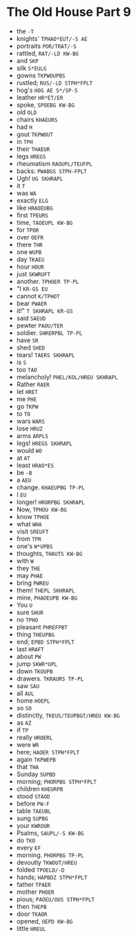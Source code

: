 # The Old House Part 9

* the `-T`
* knights' `TPHAO*EUT/-S AE`
* portraits `POR/TRAT/-S`
* rattled, `RAT/-LD KW-BG`
* and `SKP`
* silk `S*EULG`
* gowns `TKPWOUPBS`
* rustled; `RUS/-LD STPH*FPLT`
* hog's `HOG AE S*/SP-S`
* leather `HR*ET/ER`
* spoke, `SPOEBG KW-BG`
* old `OLD`
* chairs `KHAEURS`
* had `H`
* gout `TKPWOUT`
* in `TPH`
* their `THAEUR`
* legs `HREGS`
* rheumatism `RAOUPL/TEUFPL`
* backs: `PWABGS STPH-FPLT`
* Ugh! `UG SKHRAPL`
* it `T`
* was `WA`
* exactly `ELG`
* like `HRAOEUBG`
* first `TPEURS`
* time, `TAOEUPL KW-BG`
* for `TPOR`
* over `OEFR`
* there `THR`
* one `WUPB`
* day `TKAEU`
* hour `HOUR`
* just `SKWRUFT`
* another. `TPHOER TP-PL`
* "I `KR-GS EU`
* cannot `K/TPHOT`
* bear `PWAER`
* it!" `T SKHRAPL KR-GS`
* said `SAEUD`
* pewter `PAOU/TER`
* soldier. `SHRERPBL TP-PL`
* have `SR`
* shed `SHED`
* tears! `TAERS SKHRAPL`
* is `S`
* too `TAO`
* melancholy! `PHEL/KOL/HREU SKHRAPL`
* Rather `RAER`
* let `HRET`
* me `PHE`
* go `TKPW`
* to `TO`
* wars `WARS`
* lose `HRUZ`
* arms `ARPLS`
* legs! `HREGS SKHRAPL`
* would `WO`
* at `AT`
* least `HRAO*ES`
* be `-B`
* a `AEU`
* change. `KHAEUPBG TP-PL`
* I `EU`
* longer! `HRORPBG SKHRAPL`
* Now, `TPHOU KW-BG`
* know `TPHOE`
* what `WHA`
* visit `SREUFT`
* from `TPR`
* one's `W*UPBS`
* thoughts, `THAUTS KW-BG`
* with `W`
* they `THE`
* may `PHAE`
* bring `PWREU`
* them! `THEPL SKHRAPL`
* mine, `PHAOEUPB KW-BG`
* You `U`
* sure `SHUR`
* no `TPHO`
* pleasant `PHREFPBT`
* thing `THEUPBG`
* end; `EPBD STPH*FPLT`
* last `HRAFT`
* about `PW`
* jump `SKWR*UPL`
* down `TKOUPB`
* drawers. `TKRAURS TP-PL`
* saw `SAU`
* all `AUL`
* home `HOEPL`
* so `SO`
* distinctly, `TKEUS/TEUPBGT/HREU KW-BG`
* as `AZ`
* if `TP`
* really `HROERL`
* were `WR`
* here; `HAOER STPH*FPLT`
* again `TKPWEPB`
* that `THA`
* Sunday `SUPBD`
* morning; `PHORPBG STPH*FPLT`
* children `KHEURPB`
* stood `STAOD`
* before `PW-F`
* table `TAEUBL`
* sung `SUPBG`
* your `KWROUR`
* Psalms, `SAUPL/-S KW-BG`
* do `TKO`
* every `EF`
* morning. `PHORPBG TP-PL`
* devoutly `TKWOUT/HREU`
* folded `TPOELD/-D`
* hands; `HAPBDZ STPH*FPLT`
* father `TPAER`
* mother `PHOER`
* pious; `PAOEU/OUS STPH*FPLT`
* then `THEPB`
* door `TKAOR`
* opened, `OEPD KW-BG`
* little `HREUL`
